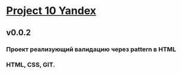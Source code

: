 # [Project 10 Yandex](https://arzamastsevroman.github.io/arzamastsev.github.io/)

## v0.0.2
### Проект реализующий валидацию через pattern в HTML
### HTML, CSS, GIT.
